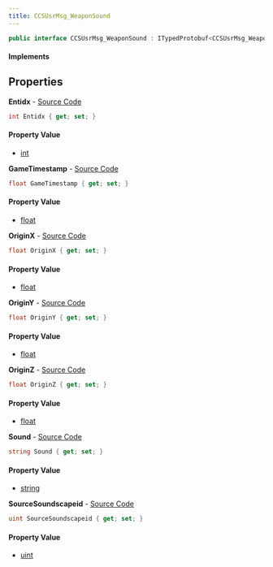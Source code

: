 ```yaml
---
title: CCSUsrMsg_WeaponSound
---
```


```csharp
public interface CCSUsrMsg_WeaponSound : ITypedProtobuf<CCSUsrMsg_WeaponSound>, INativeHandle, INetMessage<CCSUsrMsg_WeaponSound>, IDisposable
```

#### Implements

## Properties

**Entidx** - [Source Code](https://github.com/swiftly-solution/swiftlys2/blob/main/managed/src/SwiftlyS2.Generated/Protobufs/Interfaces/CCSUsrMsg_WeaponSound.cs#L18)

```csharp
int Entidx { get; set; }
```

#### Property Value

- [int](https://learn.microsoft.com/dotnet/api/system.int32)

**GameTimestamp** - [Source Code](https://github.com/swiftly-solution/swiftlys2/blob/main/managed/src/SwiftlyS2.Generated/Protobufs/Interfaces/CCSUsrMsg_WeaponSound.cs#L33)

```csharp
float GameTimestamp { get; set; }
```

#### Property Value

- [float](https://learn.microsoft.com/dotnet/api/system.single)

**OriginX** - [Source Code](https://github.com/swiftly-solution/swiftlys2/blob/main/managed/src/SwiftlyS2.Generated/Protobufs/Interfaces/CCSUsrMsg_WeaponSound.cs#L21)

```csharp
float OriginX { get; set; }
```

#### Property Value

- [float](https://learn.microsoft.com/dotnet/api/system.single)

**OriginY** - [Source Code](https://github.com/swiftly-solution/swiftlys2/blob/main/managed/src/SwiftlyS2.Generated/Protobufs/Interfaces/CCSUsrMsg_WeaponSound.cs#L24)

```csharp
float OriginY { get; set; }
```

#### Property Value

- [float](https://learn.microsoft.com/dotnet/api/system.single)

**OriginZ** - [Source Code](https://github.com/swiftly-solution/swiftlys2/blob/main/managed/src/SwiftlyS2.Generated/Protobufs/Interfaces/CCSUsrMsg_WeaponSound.cs#L27)

```csharp
float OriginZ { get; set; }
```

#### Property Value

- [float](https://learn.microsoft.com/dotnet/api/system.single)

**Sound** - [Source Code](https://github.com/swiftly-solution/swiftlys2/blob/main/managed/src/SwiftlyS2.Generated/Protobufs/Interfaces/CCSUsrMsg_WeaponSound.cs#L30)

```csharp
string Sound { get; set; }
```

#### Property Value

- [string](https://learn.microsoft.com/dotnet/api/system.string)

**SourceSoundscapeid** - [Source Code](https://github.com/swiftly-solution/swiftlys2/blob/main/managed/src/SwiftlyS2.Generated/Protobufs/Interfaces/CCSUsrMsg_WeaponSound.cs#L36)

```csharp
uint SourceSoundscapeid { get; set; }
```

#### Property Value

- [uint](https://learn.microsoft.com/dotnet/api/system.uint32)

